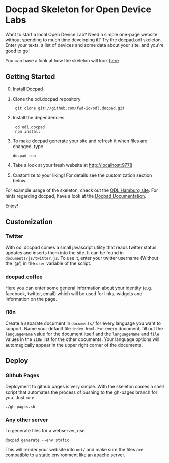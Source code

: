 # Docpad Skeleton for Open Device Labs

Want to start a local Open Device Lab? Need a simple one-page website without spending to much time developing it?
Try the docpad.odl skeleton. Enter your texts, a list of devices and some data about your site, and you're good to go!

You can have a look at how the skeleton will look [here](http://fwd-io.github.com/odl.docpad).

## Getting Started

0. [Install Docpad](http://docpad.org/docs/install)
1. Clone the odl.docpad repository

        git clone git://github.com/fwd-io/odl.docpad.git

2. Install the dependencies

        cd odl.docpad
        npm install

22. To make docpad generate your site and refresh it when files are changed, type

        docpad run

3. Take a look at your fresh website at [http://localhost:9778](http://localhost:9778)
4. Customize to your liking! For details see the customization section below.

For example usage of the skeleton, check out the [ODL Hamburg site](https://www.github.com/fwd-io/odl-hamburg). For hints regarding docpad, have a look at the [Docpad Documentation](http://docpad.org/docs/).

Enjoy!

## Customization

### Twitter

With odl.docpad comes a small javascript utility that reads twitter status updates and inserts them into the site. It can be found in `documents/js/twitter.js`. To use it, enter your twitter username (Without the '@') in the `user` variable of the script.

### docpad.coffee

Here you can enter some general information about your identity (e.g. facebook, twitter, email) which will be used for links, widgets and information on the page.

### i18n

Create a separate document in `documents/` for every language you want to support. Name your default file `index.html`. For every document, fill out the `languageName` value for the document itself and the `languageName` and `file` values in the `i18n` list for the other documents. Your language options will automagically appear in the upper right corner of the documents.

## Deploy

### Github Pages

Deployment to github pages is very simple. With the skeleton comes a shell script that automates the process of pushing to the gh-pages branch for you. Just run:

    ./gh-pages.sh

### Any other server

To generate files for a webserver, use
    
    docpad generate --env static

This will render your website into `out/` and make sure the files are compatible to a static environment like an apache server.